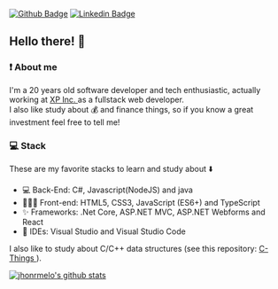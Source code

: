[![Github Badge](https://img.shields.io/badge/-Github-000?style=flat-square&logo=Github&logoColor=white&link=https://github.com/jhonrmelo)](https://github.com/jhonrmelo)
[![Linkedin Badge](https://img.shields.io/badge/-LinkedIn-blue?style=flat-square&logo=Linkedin&logoColor=white&link=https://www.linkedin.com/in/jonathan-rmelo/)](https://www.linkedin.com/in/jonathan-rmelo/)
## Hello there! 👋
###  :exclamation: About me
I'm a 20 years old software developer and tech enthusiastic, actually working at <a href="https://www.xpinc.com/"> XP Inc. </a> as a fullstack web developer. <br>
I also like study about :moneybag: and finance things, so if you know a great investment feel free to tell me!


###  :computer: Stack
These are my favorite stacks to learn and study about :arrow_down:

- :computer: Back-End: C#, Javascript(NodeJS) and java
- 👨🏼‍💻  Front-end: HTML5, CSS3, JavaScript (ES6+) and TypeScript 
- ✨ Frameworks: .Net Core, ASP.NET MVC, ASP.NET Webforms and React
- :thought_balloon: IDEs: Visual Studio and Visual Studio Code

I also like to study about C/C++ data structures (see this repository: <a href="https://github.com/jhonrmelo/C-things"> C-Things </a>).


[![jhonrmelo's github stats](https://github-readme-stats.vercel.app/api?username=jhonrmelo)](https://github.com/jhonrmelo/github-readme-stats)
